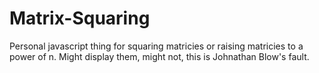 # Matrix-Squaring
Personal javascript thing for squaring matricies or raising matricies to a power of n. Might display them, might not, this is Johnathan Blow's fault.
